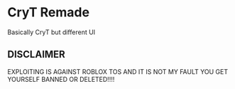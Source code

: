 # CryT Remade
Basically CryT but different UI
## DISCLAIMER
EXPLOITING IS AGAINST ROBLOX TOS AND IT IS NOT MY FAULT YOU GET YOURSELF BANNED OR DELETED!!!!
